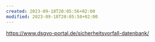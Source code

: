 ```yaml
---
created: 2023-09-18T20:05:56+02:00
modified: 2023-09-18T20:05:58+02:00
---
```


https://www.dsgvo-portal.de/sicherheitsvorfall-datenbank/
